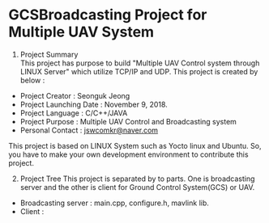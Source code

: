 # GCSBroadcasting Project for Multiple UAV System
1. Project Summary</br>
 This project has purpose to build "Multiple UAV Control system through LINUX Server" which utilize TCP/IP and UDP. This project is created by below :
 - Project Creator : Seonguk Jeong
 - Project Launching Date : November 9, 2018.
 - Project Language : C/C++/JAVA
 - Project Purpose : Multiple UAV Control and Broadcasting system
 - Personal Contact : jswcomkr@naver.com
 
  This project is based on LINUX System such as Yocto linux and Ubuntu. So, you have to make your own development environment to contribute this project.
  
  2. Project Tree
   This project is separated by to parts. One is broadcasting server and the other is client for Ground Control System(GCS) or UAV.
   
   - Broadcasting server : main.cpp, configure.h, mavlink lib.
   - Client : 
